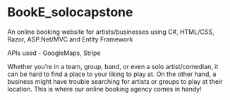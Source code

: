 # BookE_solocapstone
An online booking website for artists/businesses using C#, HTML/CSS, Razor, ASP.Net/MVC and Entity Framework

APIs used - GoogleMaps, Stripe

Whether you’re in a team, group, band, or even a solo artist/comedian, it can be hard to find a place to your liking to play at. On the other hand, a business might have trouble searching for artists or groups to play at their location. This is where our online booking agency comes in handy!
